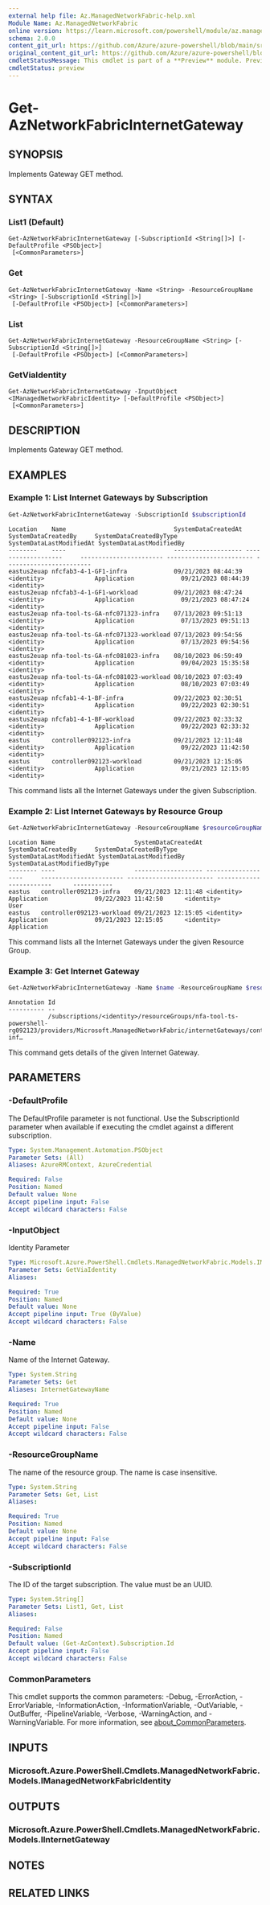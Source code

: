 ```yaml
---
external help file: Az.ManagedNetworkFabric-help.xml
Module Name: Az.ManagedNetworkFabric
online version: https://learn.microsoft.com/powershell/module/az.managednetworkfabric/get-aznetworkfabricinternetgateway
schema: 2.0.0
content_git_url: https://github.com/Azure/azure-powershell/blob/main/src/ManagedNetworkFabric/ManagedNetworkFabric/help/Get-AzNetworkFabricInternetGateway.md
original_content_git_url: https://github.com/Azure/azure-powershell/blob/main/src/ManagedNetworkFabric/ManagedNetworkFabric/help/Get-AzNetworkFabricInternetGateway.md
cmdletStatusMessage: This cmdlet is part of a **Preview** module. Preview versions aren't recommended for use in production environments. For more information, see https://aka.ms/azps-refstatus.
cmdletStatus: preview
---
```

# Get-AzNetworkFabricInternetGateway

## SYNOPSIS
Implements Gateway GET method.

## SYNTAX

### List1 (Default)
```
Get-AzNetworkFabricInternetGateway [-SubscriptionId <String[]>] [-DefaultProfile <PSObject>]
 [<CommonParameters>]
```

### Get
```
Get-AzNetworkFabricInternetGateway -Name <String> -ResourceGroupName <String> [-SubscriptionId <String[]>]
 [-DefaultProfile <PSObject>] [<CommonParameters>]
```

### List
```
Get-AzNetworkFabricInternetGateway -ResourceGroupName <String> [-SubscriptionId <String[]>]
 [-DefaultProfile <PSObject>] [<CommonParameters>]
```

### GetViaIdentity
```
Get-AzNetworkFabricInternetGateway -InputObject <IManagedNetworkFabricIdentity> [-DefaultProfile <PSObject>]
 [<CommonParameters>]
```

## DESCRIPTION
Implements Gateway GET method.

## EXAMPLES

### Example 1: List Internet Gateways by Subscription
```powershell
Get-AzNetworkFabricInternetGateway -SubscriptionId $subscriptionId
```

```output
Location    Name                              SystemDataCreatedAt SystemDataCreatedBy     SystemDataCreatedByType SystemDataLastModifiedAt SystemDataLastModifiedBy
--------    ----                              ------------------- -------------------     ----------------------- ------------------------ ------------------------
eastus2euap nfcfab3-4-1-GF1-infra             09/21/2023 08:44:39 <identity>              Application             09/21/2023 08:44:39      <identity>
eastus2euap nfcfab3-4-1-GF1-workload          09/21/2023 08:47:24 <identity>              Application             09/21/2023 08:47:24      <identity>
eastus2euap nfa-tool-ts-GA-nfc071323-infra    07/13/2023 09:51:13 <identity>              Application             07/13/2023 09:51:13      <identity>
eastus2euap nfa-tool-ts-GA-nfc071323-workload 07/13/2023 09:54:56 <identity>              Application             07/13/2023 09:54:56      <identity>
eastus2euap nfa-tool-ts-GA-nfc081023-infra    08/10/2023 06:59:49 <identity>              Application             09/04/2023 15:35:58      <identity>
eastus2euap nfa-tool-ts-GA-nfc081023-workload 08/10/2023 07:03:49 <identity>              Application             08/10/2023 07:03:49      <identity>
eastus2euap nfcfab1-4-1-BF-infra              09/22/2023 02:30:51 <identity>              Application             09/22/2023 02:30:51      <identity>
eastus2euap nfcfab1-4-1-BF-workload           09/22/2023 02:33:32 <identity>              Application             09/22/2023 02:33:32      <identity>
eastus      controller092123-infra            09/21/2023 12:11:48 <identity>              Application             09/22/2023 11:42:50      <identity>
eastus      controller092123-workload         09/21/2023 12:15:05 <identity>              Application             09/21/2023 12:15:05      <identity>
```

This command lists all the Internet Gateways under the given Subscription.

### Example 2: List Internet Gateways by Resource Group
```powershell
Get-AzNetworkFabricInternetGateway -ResourceGroupName $resourceGroupName
```

```output
Location Name                      SystemDataCreatedAt SystemDataCreatedBy     SystemDataCreatedByType SystemDataLastModifiedAt SystemDataLastModifiedBy      SystemDataLastModifiedByType
-------- ----                      ------------------- -------------------     ----------------------- ------------------------ ------------------------      -----------
eastus   controller092123-infra    09/21/2023 12:11:48 <identity>              Application             09/22/2023 11:42:50      <identity>                    User
eastus   controller092123-workload 09/21/2023 12:15:05 <identity>              Application             09/21/2023 12:15:05      <identity>                    Application
```

This command lists all the Internet Gateways under the given Resource Group.

### Example 3: Get Internet Gateway
```powershell
Get-AzNetworkFabricInternetGateway -Name $name -ResourceGroupName $resourceGroupName
```

```output
Annotation Id
---------- --
           /subscriptions/<identity>/resourceGroups/nfa-tool-ts-powershell-rg092123/providers/Microsoft.ManagedNetworkFabric/internetGateways/controller092123-inf…
```

This command gets details of the given Internet Gateway.

## PARAMETERS

### -DefaultProfile
The DefaultProfile parameter is not functional.
Use the SubscriptionId parameter when available if executing the cmdlet against a different subscription.

```yaml
Type: System.Management.Automation.PSObject
Parameter Sets: (All)
Aliases: AzureRMContext, AzureCredential

Required: False
Position: Named
Default value: None
Accept pipeline input: False
Accept wildcard characters: False
```

### -InputObject
Identity Parameter

```yaml
Type: Microsoft.Azure.PowerShell.Cmdlets.ManagedNetworkFabric.Models.IManagedNetworkFabricIdentity
Parameter Sets: GetViaIdentity
Aliases:

Required: True
Position: Named
Default value: None
Accept pipeline input: True (ByValue)
Accept wildcard characters: False
```

### -Name
Name of the Internet Gateway.

```yaml
Type: System.String
Parameter Sets: Get
Aliases: InternetGatewayName

Required: True
Position: Named
Default value: None
Accept pipeline input: False
Accept wildcard characters: False
```

### -ResourceGroupName
The name of the resource group.
The name is case insensitive.

```yaml
Type: System.String
Parameter Sets: Get, List
Aliases:

Required: True
Position: Named
Default value: None
Accept pipeline input: False
Accept wildcard characters: False
```

### -SubscriptionId
The ID of the target subscription.
The value must be an UUID.

```yaml
Type: System.String[]
Parameter Sets: List1, Get, List
Aliases:

Required: False
Position: Named
Default value: (Get-AzContext).Subscription.Id
Accept pipeline input: False
Accept wildcard characters: False
```

### CommonParameters
This cmdlet supports the common parameters: -Debug, -ErrorAction, -ErrorVariable, -InformationAction, -InformationVariable, -OutVariable, -OutBuffer, -PipelineVariable, -Verbose, -WarningAction, and -WarningVariable. For more information, see [about_CommonParameters](http://go.microsoft.com/fwlink/?LinkID=113216).

## INPUTS

### Microsoft.Azure.PowerShell.Cmdlets.ManagedNetworkFabric.Models.IManagedNetworkFabricIdentity

## OUTPUTS

### Microsoft.Azure.PowerShell.Cmdlets.ManagedNetworkFabric.Models.IInternetGateway

## NOTES

## RELATED LINKS

